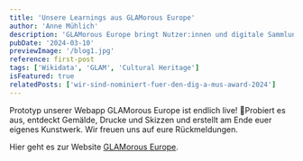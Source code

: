```yaml
---
title: 'Unsere Learnings aus GLAMorous Europe'
author: 'Anne Mühlich'
description: 'GLAMorous Europe bringt Nutzer:innen und digitale Sammlungen von europäischen GLAM-Institutionen (Galleries, Libraries, Archives & Museums) auf künstlerisch-kreative Weise zusammen.'
pubDate: '2024-03-10'
previewImage: '/blog1.jpg'
reference: first-post
tags: ['Wikidata', 'GLAM', 'Cultural Heritage']
isFeatured: true
relatedPosts: ['wir-sind-nominiert-fuer-den-dig-a-mus-award-2024']
---
```


Prototyp unserer Webapp GLAMorous Europe ist endlich live! 🎉Probiert es aus, entdeckt Gemälde, Drucke und Skizzen und erstellt am Ende euer eigenes Kunstwerk. Wir freuen uns auf eure Rückmeldungen.

Hier geht es zur Website [GLAMorous Europe](https://www.glam-europe.de/).

